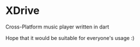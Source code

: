 # XDrive

Cross-Platform music player written in dart

Hope that it would be suitable for everyone's usage :)
